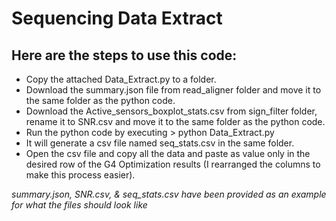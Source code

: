 # Sequencing Data Extract

## Here are the steps to use this code:

* Copy the attached Data_Extract.py to a folder.
* Download the summary.json file from read_aligner folder and move it to the same folder as the python code.
* Download the  Active_sensors_boxplot_stats.csv from sign_filter folder, rename it to SNR.csv and move it to the same folder as the python code.
* Run the python code by executing > python Data_Extract.py
* It will generate a csv file named seq_stats.csv in the same folder.
* Open the csv file and copy all the data and paste as value only in the desired row of the G4 Optimization results (I rearranged the columns to make this process easier).

*summary.json, SNR.csv, & seq_stats.csv have been provided as an example for what the files should look like*
